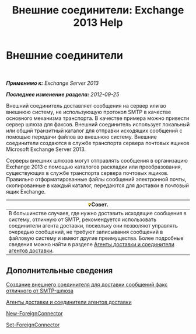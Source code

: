 ﻿---
title: 'Внешние соединители: Exchange 2013 Help'
TOCTitle: Внешние соединители
ms:assetid: 21c6a7a9-f4d2-4359-9ac9-930701b63a4e
ms:mtpsurl: https://technet.microsoft.com/ru-ru/library/Aa996779(v=EXCHG.150)
ms:contentKeyID: 50487604
ms.date: 04/30/2018
mtps_version: v=EXCHG.150
ms.translationtype: HT
---

# Внешние соединители

 

_**Применимо к:** Exchange Server 2013_

_**Последнее изменение раздела:** 2012-09-25_

Внешний соединитель доставляет сообщения на сервер или во внешнюю систему, не использующую протокол SMTP в качестве основного механизма транспорта. В качестве примера можно привести сервер шлюза для факсов. Внешний соединитель использует локальный или общий транзитный каталог для отправки исходящих сообщений с помощью передачи файлов во внешнюю систему. Внешние соединители создаются в службе транспорта сервера почтовых ящиков Microsoft Exchange Server 2013.

Серверы внешних шлюзов могут отправлять сообщения в организацию Exchange 2013 с помощью каталогов раскладки или преобразования, существующих в службе транспорта сервера почтовых ящиков. Правильно отформатированные файлы сообщений электронной почты, скопированные в каждый каталог, передаются для доставки в почтовый ящик Exchange.

<table>
<thead>
<tr class="header">
<th><img src="images/Bb124558.tip(EXCHG.150).gif" title="Совет" alt="Совет" />Совет.</th>
</tr>
</thead>
<tbody>
<tr class="odd">
<td>В большинстве случаев, где нужно доставить исходящие сообщения в систему, отличную от SMTP, рекомендуется использовать соединители агента доставки, поскольку они позволяют управлять очередью сообщений, не требуют записывания сообщений в файловую систему и имеют другие преимущества. Более подробные сведения можно найти в разделе <a href="delivery-agents-and-delivery-agent-connectors-exchange-2013-help.md">Агенты доставки и соединители агентов доставки</a>.</td>
</tr>
</tbody>
</table>


## Дополнительные сведения

[Создание внешнего соединителя для доставки сообщений факс отличного от SMTP-шлюза](create-a-foreign-connector-to-deliver-messages-to-a-non-smtp-fax-gateway-exchange-2013-help.md)

[Агенты доставки и соединители агентов доставки](delivery-agents-and-delivery-agent-connectors-exchange-2013-help.md)

[New-ForeignConnector](https://technet.microsoft.com/ru-ru/library/aa996310\(v=exchg.150\))

[Set-ForeignConnector](https://technet.microsoft.com/ru-ru/library/bb123789\(v=exchg.150\))

